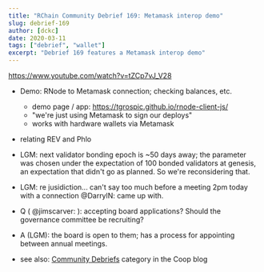 ```yaml
---
title: "RChain Community Debrief 169: Metamask interop demo"
slug: debrief-169
author: [dckc]
date: 2020-03-11
tags: ["debrief", "wallet"]
excerpt: "Debrief 169 features a Metamask interop demo"
---
```


https://www.youtube.com/watch?v=tZCp7vJ_V28

- Demo: RNode to Metamask connection; checking balances, etc.
  - demo page / app: https://tgrospic.github.io/rnode-client-js/
  - "we're just using Metamask to sign our deploys"
  - works with hardware wallets via Metamask
- relating REV and Phlo
- LGM: next validator bonding epoch is ~50 days away; the parameter was chosen under the expectation of 100 bonded validators at genesis, an expectation that didn't go as planned. So we're reconsidering that.
- LGM: re jusidiction... can't say too much before a meeting 2pm today with a connection @DarrylN: came up with.
- Q ( @jimscarver: ): accepting board applications? Should the governance committee be recruiting?
- A (LGM): the board is open to them; has a process for appointing between annual meetings.

- see also: [Community Debriefs](https://blog.rchain.coop/blog/category/community/debriefs/) category in the Coop blog
